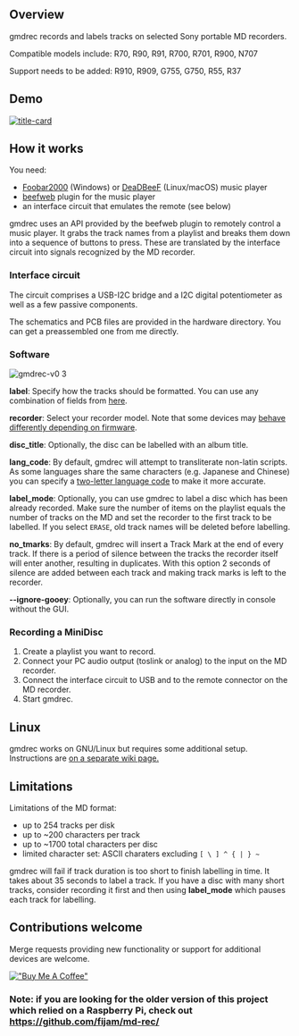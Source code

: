 ## Overview
gmdrec records and labels tracks on selected Sony portable MD recorders.

Compatible models include: R70, R90, R91, R700, R701, R900, N707

Support needs to be added: R910, R909, G755, G750, R55, R37

## Demo
[![title-card](https://user-images.githubusercontent.com/75824/136713970-b0210516-68b6-4405-a2c9-558976e5be58.png)](https://www.youtube.com/watch?v=6wfP5BtrBSM)

## How it works

You need:

- [Foobar2000](https://www.foobar2000.org/) (Windows) or [DeaDBeeF](https://deadbeef.sourceforge.io/) (Linux/macOS) music player
- [beefweb](https://github.com/hyperblast/beefweb) plugin for the music player
- an interface circuit that emulates the remote (see below)

gmdrec uses an API provided by the beefweb plugin to remotely control a music player. It grabs the track names from a playlist and breaks them down into a sequence of buttons to press. These are translated by the interface circuit into signals recognized by the MD recorder.

### Interface circuit

The circuit comprises a USB-I2C bridge and a I2C digital potentiometer as well as a few passive components. 

The schematics and PCB files are provided in the hardware directory. You can get a preassembled one from me directly.

### Software
![gmdrec-v0 3](https://user-images.githubusercontent.com/75824/140431457-25fa2b6e-e49f-4961-b3a1-644eece69dab.png)


**label**: Specify how the tracks should be formatted. You can use any combination of fields from [here](https://wiki.hydrogenaud.io/index.php?title=Foobar2000:Title_Formatting_Reference#Remapped_metadata_fields).

**recorder**: Select your recorder model. Note that some devices may [behave differently depending on firmware](https://github.com/fijam/gmdrec/wiki/Troubleshooting#firmware-revisions).

**disc_title**: Optionally, the disc can be labelled with an album title.

**lang_code**: By default, gmdrec will attempt to transliterate non-latin scripts. As some languages share the same characters (e.g. Japanese and Chinese) you can specify a [two-letter language code](https://en.wikipedia.org/wiki/List_of_ISO_639-1_codes) to make it more accurate.

**label_mode**: Optionally, you can use gmdrec to label a disc which has been already recorded. Make sure the number of items on the playlist equals the number of tracks on the MD and set the recorder to the first track to be labelled. If you select `ERASE`, old track names will be deleted before labelling.

**no_tmarks**: By default, gmdrec will insert a Track Mark at the end of every track. If there is a period of silence between the tracks the recorder itself will enter another, resulting in duplicates. With this option 2 seconds of silence are added between each track and making track marks is left to the recorder.

**--ignore-gooey**: Optionally, you can run the software directly in console without the GUI.

### Recording a MiniDisc

1. Create a playlist you want to record.
2. Connect your PC audio output (toslink or analog) to the input on the MD recorder.
3. Connect the interface circuit to USB and to the remote connector on the MD recorder.
4. Start gmdrec.

## Linux

gmdrec works on GNU/Linux but requires some additional setup. Instructions are [on a separate wiki page.](https://github.com/fijam/gmdrec/wiki/Linux-setup)

## Limitations

Limitations of the MD format:

- up to 254 tracks per disk
- up to ~200 characters per track
- up to ~1700 total characters per disc
- limited character set: ASCII charaters excluding `[ \ ] ^ { | } ~`

gmdrec will fail if track duration is too short to finish labelling in time. It takes about 35 seconds to label a track. If you have a disc with many short tracks, consider recording it first and then using **label_mode** which pauses each track for labelling.

## Contributions welcome

Merge requests providing new functionality or support for additional devices are welcome. 


[!["Buy Me A Coffee"](https://www.buymeacoffee.com/assets/img/custom_images/orange_img.png)](https://www.buymeacoffee.com/fijam)

### Note: if you are looking for the older version of this project which relied on a Raspberry Pi, check out https://github.com/fijam/md-rec/

